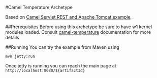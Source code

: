 #Camel Temperature Archetype

Based on [Camel Servlet REST and Apache Tomcat example](https://github.com/apache/camel/tree/master/examples/camel-example-servlet-rest-tomcat).

##Prerequisites
Before using this archetype be sure to have w1 kernel modules loaded. Consult [camel-temperature](https://github.com/px3/silverspoon/tree/devel/camel-temperature) documentation for more details

##Running
You can try the example from Maven using

    mvn jetty:run

Once jetty is running you can reach the main page at `http://localhost:8080/${artifactId}`
